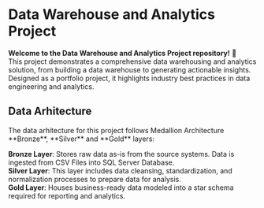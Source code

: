 <h1>Data Warehouse and Analytics Project</h1>

<strong>Welcome to the Data Warehouse and Analytics Project repository!</strong> 🚀</br>
This project demonstrates a comprehensive data warehousing and analytics solution, from building a data warehouse to generating actionable insights. Designed as a portfolio project, it highlights industry best practices in data engineering and analytics.

<h2>Data Arhitecture</h2>
The data arhitecture for this project follows Medallion Architecture **Bronze**, **Silver** and **Gold** layers:

<strong>Bronze Layer</strong>: Stores raw data as-is from the source systems. Data is ingested from CSV Files into SQL Server Database.</br>
<strong>Silver Layer</strong>: This layer includes data cleansing, standardization, and normalization processes to prepare data for analysis.</br>
<strong>Gold Layer</strong>: Houses business-ready data modeled into a star schema required for reporting and analytics.
